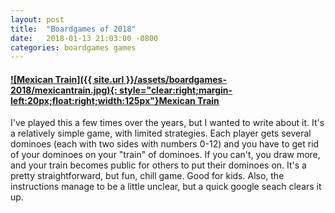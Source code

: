 ```yaml
---
layout: post
title:  "Boardgames of 2018"
date:   2018-01-13 21:03:00 -0800
categories: boardgames games
---
```



#### [![Mexican Train]({{ site.url }}/assets/boardgames-2018/mexicantrain.jpg){: style="clear:right;margin-left:20px;float:right;width:125px"}](http://a.co/8msWVcY)[Mexican Train](http://a.co/ccGzGpt)
I've played this a few times over the years, but I wanted to write about it. It's a relatively simple game, with limited strategies. Each player gets several dominoes (each with two sides with numbers 0-12) and you have to get rid of your dominoes on your "train" of dominoes. If you can't, you draw more, and your train becomes public for others to put their dominoes on. It's a pretty straightforward, but fun, chill game. Good for kids. Also, the instructions manage to be a little unclear, but a quick google seach clears it up.<br/><br/><br/>